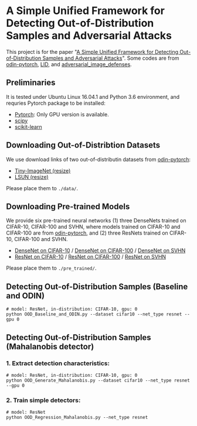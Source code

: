 # A Simple Unified Framework for Detecting Out-of-Distribution Samples and Adversarial Attacks

This project is for the paper "[A Simple Unified Framework for Detecting Out-of-Distribution Samples and Adversarial Attacks](https://arxiv.org/abs/1807.03888)". Some codes are from [odin-pytorch](https://github.com/ShiyuLiang/odin-pytroch), [LID](https://github.com/xingjunm/lid_adversarial_subspace_detection), and [adversarial_image_defenses](https://github.com/facebookresearch/adversarial_image_defenses).

## Preliminaries
It is tested under Ubuntu Linux 16.04.1 and Python 3.6 environment, and requries Pytorch package to be installed:

* [Pytorch](http://pytorch.org/): Only GPU version is available.
* [scipy](https://github.com/scipy/scipy)
* [scikit-learn](http://scikit-learn.org/stable/)

## Downloading Out-of-Distribtion Datasets
We use download links of two out-of-distributin datasets from [odin-pytorch](https://github.com/ShiyuLiang/odin-pytorch):

* [Tiny-ImageNet (resize)](https://www.dropbox.com/s/kp3my3412u5k9rl/Imagenet_resize.tar.gz)
* [LSUN (resize)](https://www.dropbox.com/s/moqh2wh8696c3yl/LSUN_resize.tar.gz)

Please place them to `./data/`.

## Downloading Pre-trained Models
We provide six pre-trained neural networks (1) three DenseNets trained on CIFAR-10, CIFAR-100 and SVHN, where models trained on CIFAR-10 and CIFAR-100 are from [odin-pytorch](https://github.com/ShiyuLiang/odin-pytroch), and (2) three ResNets trained on CIFAR-10, CIFAR-100 and SVHN.

* [DenseNet on CIFAR-10](https://www.dropbox.com/s/pnbvr16gnpyr1zg/densenet_cifar10.pth?dl=0) / [DenseNet on CIFAR-100](https://www.dropbox.com/s/7ur9qo81u30od36/densenet_cifar100.pth?dl=0) / [DenseNet on SVHN](https://www.dropbox.com/s/9ol1h2tb3xjdpp1/densenet_svhn.pth?dl=0)
* [ResNet on CIFAR-10](https://www.dropbox.com/s/ynidbn7n7ccadog/resnet_cifar10.pth?dl=0) / [ResNet on CIFAR-100](https://www.dropbox.com/s/yzfzf4bwqe4du6w/resnet_cifar100.pth?dl=0) / [ResNet on SVHN](https://www.dropbox.com/s/uvgpgy9pu7s9ps2/resnet_svhn.pth?dl=0)

Please place them to `./pre_trained/`.

## Detecting Out-of-Distribution Samples (Baseline and ODIN)

```
# model: ResNet, in-distribution: CIFAR-10, gpu: 0
python OOD_Baseline_and_ODIN.py --dataset cifar10 --net_type resnet --gpu 0
```

## Detecting Out-of-Distribution Samples (Mahalanobis detector)

### 1. Extract detection characteristics:
```
# model: ResNet, in-distribution: CIFAR-10, gpu: 0
python OOD_Generate_Mahalanobis.py --dataset cifar10 --net_type resnet --gpu 0
```

### 2. Train simple detectors:
```
# model: ResNet
python OOD_Regression_Mahalanobis.py --net_type resnet
```
